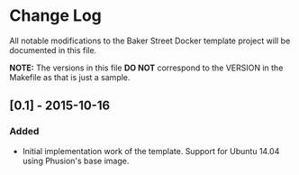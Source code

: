 # Change Log
All notable modifications to the Baker Street Docker template project will be documented in this file.

**NOTE:** The versions in this file **DO NOT** correspond to the VERSION in the Makefile as that is just a sample.

## [0.1] - 2015-10-16

### Added
- Initial implementation work of the template. Support for Ubuntu 14.04 using Phusion's base image.